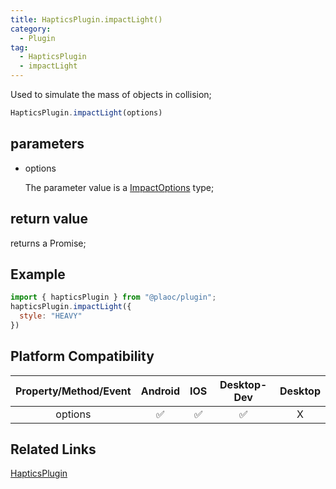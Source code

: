 ```yaml
---
title: HapticsPlugin.impactLight()
category:
  - Plugin
tag:
  - HapticsPlugin
  - impactLight
---
```


Used to simulate the mass of objects in collision;


```js
HapticsPlugin.impactLight(options)
```

## parameters

  - options

    The parameter value is a [ImpactOptions](../../interface/impact-options/index.md) type;
    

## return value

  returns a Promise;

## Example
```js
import { hapticsPlugin } from "@plaoc/plugin";
hapticsPlugin.impactLight({
  style: "HEAVY"
})
```

## Platform Compatibility

| Property/Method/Event| Android | IOS | Desktop-Dev | Desktop |
|:--------------------:|:-------:|:---:|:-----------:|:-------:|
| options              | ✅       | ✅  | ✅         | X       |

## Related Links

[HapticsPlugin](../index.md)


